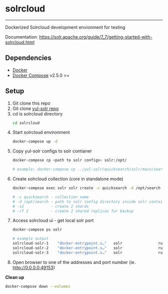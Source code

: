 # solrcloud
---
Dockerized Solrcloud development envionment for testing

Documentation: https://solr.apache.org/guide/7_7/getting-started-with-solrcloud.html

## Dependencies
* [Docker](https://docs.docker.com/engine/install/)
* [Docker Compose](https://docs.docker.com/compose/install/) v2.5.0 >=
## Setup
1. Git clone this repo
2. Git clone [yul-solr repo](https://github.com/yalelibrary/yul-solr.git)
3. cd is solrcloud directory
    ```bash
    cd solrcloud
    ```
4. Start solrcloud environment
    ```bash
    docker-compose up -d
    ```
5. Copy yul-solr configs to solr contianer
    ```bash
    docker-compose cp <path to solr configs> solr:/opt/
    
    # example: docker-compose cp ../yul-solr/quicksearch/solr/main/search solr:/opt/
    ```
6. Create solrcloud collection (core in standalone mode)
    ```bash
    docker-compose exec solr solr create -c quicksearch -d /opt/search -s2 -rf 2

    # -c quicksearch - collection name
    # -d /opt/search - path to solr config directory inside solr container
    # -s2            - create 2 shards
    # -rf 2          - create 2 shared replicas for backup 
    ```
7. Access solrcloud ui - get local solr port
    ```bash
    docker-compose ps solr

    # example output
    solrcloud-solr-1    "docker-entrypoint.s…"   solr                running             0.0.0.0:49153->8983/tcp, :::49153->8983/tcp
    solrcloud-solr-2    "docker-entrypoint.s…"   solr                running             0.0.0.0:49155->8983/tcp, :::49155->8983/tcp
    solrcloud-solr-3    "docker-entrypoint.s…"   solr                running             0.0.0.0:49154->8983/tcp, :::49154->8983/tcp
    ```
8. Open browser to one of the addresses and port number (ie. http://0.0.0.0:49153)

**Clean up**
```bash
docker-compose down --volumes
```
